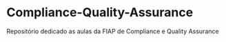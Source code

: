 # Compliance-Quality-Assurance
Repositório dedicado as aulas da FIAP de Compliance e Quality Assurance
